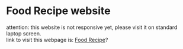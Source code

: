 # Food Recipe website

attention: this website is not responsive yet, please visit it on standard laptop screen.<br>
link to visit this webpage is: [Food Recipe](https://www.udemy.com/react-redux/)?
